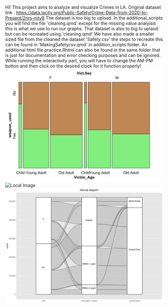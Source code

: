 Hi! This project aims to analyze and visualize Crimes in LA.
Original dataset link : https://data.lacity.org/Public-Safety/Crime-Data-from-2020-to-Present/2nrs-mtv8
The dataset is too big to upload.
In the additional_scripts you will find the file 'cleaning.qmd' except for the missing value analyisis this is what we use to run our graphs.
That dataset is also to big to uplaod but can be recreated using 'cleaning.qmd'
We have also made a smaller sized file from the cleaned the dataset 'Safety.csv' the steps to recreate this can be found in 'MakingSafetycsv.qmd' in addition_scripts folder.
An additional html file practice.Rhtml can also be found in the same folder that is just for documentation and error checking purposes and can be ignored.
While running the interactivity part, you will have to change the AM-PM button and then click on the desired clock for it function properly!
![Local Image](Images/mosaic.png)
![Local Image](Images/spatial.png)
![Local Image](Images/alluvialplot.png)